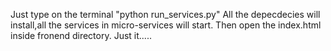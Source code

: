 Just type on the terminal "python run_services.py"
All the depecdecies will install,all the services in micro-services will start.
Then open the index.html inside fronend directory.
Just it.....
